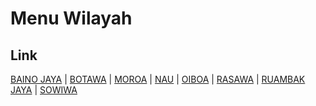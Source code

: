 # Menu Wilayah

## Link

[BAINO JAYA](https://github.com/gigit-pemilu/pemilu-2024-91-papua/tree/main/pileg-dpr/hitung-suara/sub/91-papua/sub/15-waropen/sub/11-oudate/sub/2003-baino-jaya)
 | 
[BOTAWA](https://github.com/gigit-pemilu/pemilu-2024-91-papua/tree/main/pileg-dpr/hitung-suara/sub/91-papua/sub/15-waropen/sub/11-oudate/sub/2001-botawa)
 | 
[MOROA](https://github.com/gigit-pemilu/pemilu-2024-91-papua/tree/main/pileg-dpr/hitung-suara/sub/91-papua/sub/15-waropen/sub/11-oudate/sub/2007-moroa)
 | 
[NAU](https://github.com/gigit-pemilu/pemilu-2024-91-papua/tree/main/pileg-dpr/hitung-suara/sub/91-papua/sub/15-waropen/sub/11-oudate/sub/2004-nau)
 | 
[OIBOA](https://github.com/gigit-pemilu/pemilu-2024-91-papua/tree/main/pileg-dpr/hitung-suara/sub/91-papua/sub/15-waropen/sub/11-oudate/sub/2008-oiboa)
 | 
[RASAWA](https://github.com/gigit-pemilu/pemilu-2024-91-papua/tree/main/pileg-dpr/hitung-suara/sub/91-papua/sub/15-waropen/sub/11-oudate/sub/2005-rasawa)
 | 
[RUAMBAK JAYA](https://github.com/gigit-pemilu/pemilu-2024-91-papua/tree/main/pileg-dpr/hitung-suara/sub/91-papua/sub/15-waropen/sub/11-oudate/sub/2006-ruambak-jaya)
 | 
[SOWIWA](https://github.com/gigit-pemilu/pemilu-2024-91-papua/tree/main/pileg-dpr/hitung-suara/sub/91-papua/sub/15-waropen/sub/11-oudate/sub/2002-sowiwa)

